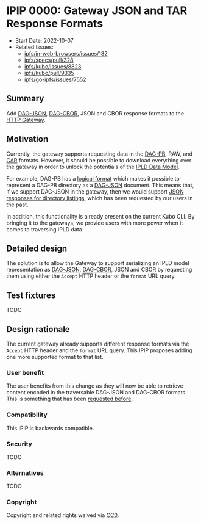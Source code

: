 # IPIP 0000: Gateway JSON and TAR Response Formats

- Start Date: 2022-10-07
- Related Issues:
  - [ipfs/in-web-browsers/issues/182]
  - [ipfs/specs/pull/328]
  - [ipfs/kubo/issues/8823]
  - [ipfs/kubo/pull/9335]
  - [ipfs/go-ipfs/issues/7552]

## Summary

Add [DAG-JSON], [DAG-CBOR], JSON and CBOR response formats to the [HTTP Gateway](../http-gateways/).

## Motivation

Currently, the gateway supports requesting data in the [DAG-PB], RAW, and [CAR]
formats. However, it should be possible to download everything over the gateway
in order to unlock the potentials of the [IPLD Data Model][ipld-data-model].

For example, DAG-PB has a [logical format][dag-pb-format] which makes it possible
to represent a DAG-PB directory as a [DAG-JSON] document. This means that, if we
support DAG-JSON in the gateway, then we would support
[JSON responses for directory listings][ipfs/go-ipfs/issues/7552], which has been
requested by our users in the past.

In addition, this functionality is already present on the current Kubo CLI. By
bringing it to the gateways, we provide users with more power when it comes
to traversing IPLD data.

## Detailed design

The solution is to allow the Gateway to support serializing an IPLD model
representation as [DAG-JSON], [DAG-CBOR], JSON and CBOR by requesting them
using either the `Accept` HTTP header or the `format` URL query.

## Test fixtures

TODO

## Design rationale

The current gateway already supports different response formats via the
`Accept` HTTP header and the `format` URL query. This IPIP proposes adding
one more supported format to that list.

### User benefit

The user benefits from this change as they will now be able to retrieve
content encoded in the traversable DAG-JSON and DAG-CBOR formats. This is
something that has been [requested before][ipfs/go-ipfs/issues/7552].

### Compatibility

This IPIP is backwards compatible.

### Security

TODO

### Alternatives

TODO

### Copyright

Copyright and related rights waived via [CC0](https://creativecommons.org/publicdomain/zero/1.0/).

[DAG-PB]: https://ipld.io/docs/codecs/known/dag-pb/
[dag-pb-format]: https://ipld.io/specs/codecs/dag-pb/spec/#logical-format
[DAG-JSON]: https://ipld.io/docs/codecs/known/dag-json/
[DAG-CBOR]: https://ipld.io/docs/codecs/known/dag-json/
[CAR]: https://ipld.io/specs/transport/car/
[ipld-data-model]: https://ipld.io/docs/data-model/
[ipfs/in-web-browsers/issues/182]: https://github.com/ipfs/in-web-browsers/issues/182
[ipfs/specs/pull/328]: https://github.com/ipfs/specs/pull/328
[ipfs/kubo/issues/8823]: https://github.com/ipfs/kubo/issues/8823
[ipfs/kubo/pull/9335]: https://github.com/ipfs/kubo/pull/9335
[ipfs/go-ipfs/issues/7552]: https://github.com/ipfs/go-ipfs/issues/7552